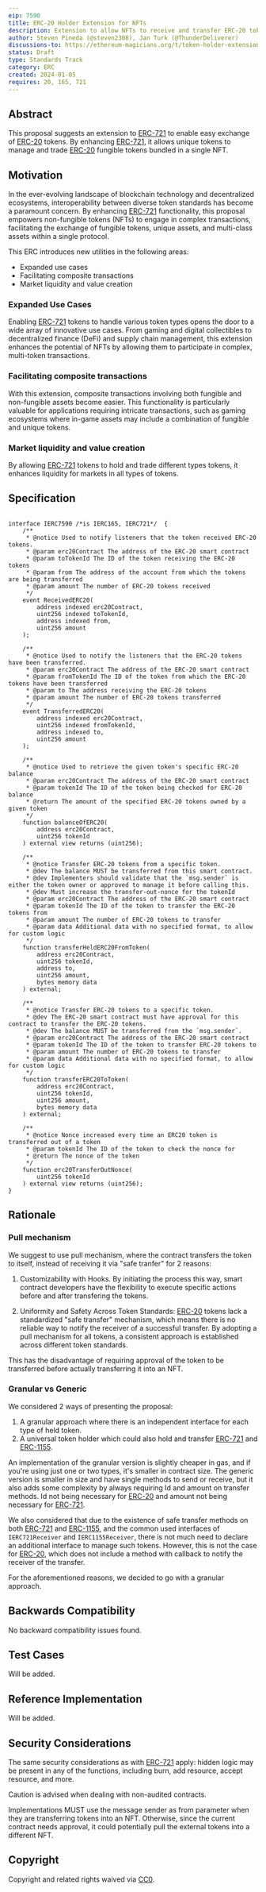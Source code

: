 ```yaml
---
eip: 7590
title: ERC-20 Holder Extension for NFTs
description: Extension to allow NFTs to receive and transfer ERC-20 tokens.
author: Steven Pineda (@steven2308), Jan Turk (@ThunderDeliverer)
discussions-to: https://ethereum-magicians.org/t/token-holder-extension-for-nfts/16260
status: Draft
type: Standards Track
category: ERC
created: 2024-01-05
requires: 20, 165, 721
---
```


## Abstract

This proposal suggests an extension to [ERC-721](./eip-721.md) to enable easy exchange of [ERC-20](./eip-20.md) tokens. By enhancing [ERC-721](./eip-721.md), it allows unique tokens to manage and trade [ERC-20](./eip-20.md) fungible tokens bundled in a single NFT.

## Motivation

In the ever-evolving landscape of blockchain technology and decentralized ecosystems, interoperability between diverse token standards has become a paramount concern. By enhancing [ERC-721](./eip-721.md) functionality, this proposal empowers non-fungible tokens (NFTs) to engage in complex transactions, facilitating the exchange of fungible tokens, unique assets, and multi-class assets within a single protocol.

This ERC introduces new utilities in the following areas:
- Expanded use cases
- Facilitating composite transactions
- Market liquidity and value creation

### Expanded Use Cases

Enabling [ERC-721](./eip-721.md) tokens to handle various token types opens the door to a wide array of innovative use cases. From gaming and digital collectibles to decentralized finance (DeFi) and supply chain management, this extension enhances the potential of NFTs by allowing them to participate in complex, multi-token transactions.

### Facilitating composite transactions

With this extension, composite transactions involving both fungible and non-fungible assets become easier. This functionality is particularly valuable for applications requiring intricate transactions, such as gaming ecosystems where in-game assets may include a combination of fungible and unique tokens.

### Market liquidity and value creation

By allowing [ERC-721](./eip-721.md) tokens to hold and trade different types tokens, it enhances liquidity for markets in all types of tokens.

## Specification

```solidity

interface IERC7590 /*is IERC165, IERC721*/  {
    /**
     * @notice Used to notify listeners that the token received ERC-20 tokens.
     * @param erc20Contract The address of the ERC-20 smart contract
     * @param toTokenId The ID of the token receiving the ERC-20 tokens
     * @param from The address of the account from which the tokens are being transferred
     * @param amount The number of ERC-20 tokens received
     */
    event ReceivedERC20(
        address indexed erc20Contract,
        uint256 indexed toTokenId,
        address indexed from,
        uint256 amount
    );

    /**
     * @notice Used to notify the listeners that the ERC-20 tokens have been transferred.
     * @param erc20Contract The address of the ERC-20 smart contract
     * @param fromTokenId The ID of the token from which the ERC-20 tokens have been transferred
     * @param to The address receiving the ERC-20 tokens
     * @param amount The number of ERC-20 tokens transferred
     */
    event TransferredERC20(
        address indexed erc20Contract,
        uint256 indexed fromTokenId,
        address indexed to,
        uint256 amount
    );

    /**
     * @notice Used to retrieve the given token's specific ERC-20 balance
     * @param erc20Contract The address of the ERC-20 smart contract
     * @param tokenId The ID of the token being checked for ERC-20 balance
     * @return The amount of the specified ERC-20 tokens owned by a given token
     */
    function balanceOfERC20(
        address erc20Contract,
        uint256 tokenId
    ) external view returns (uint256);

    /**
     * @notice Transfer ERC-20 tokens from a specific token.
     * @dev The balance MUST be transferred from this smart contract.
     * @dev Implementers should validate that the `msg.sender` is either the token owner or approved to manage it before calling this.
     * @dev Must increase the transfer-out-nonce for the tokenId
     * @param erc20Contract The address of the ERC-20 smart contract
     * @param tokenId The ID of the token to transfer the ERC-20 tokens from
     * @param amount The number of ERC-20 tokens to transfer
     * @param data Additional data with no specified format, to allow for custom logic
     */
    function transferHeldERC20FromToken(
        address erc20Contract,
        uint256 tokenId,
        address to,
        uint256 amount,
        bytes memory data
    ) external;

    /**
     * @notice Transfer ERC-20 tokens to a specific token.
     * @dev The ERC-20 smart contract must have approval for this contract to transfer the ERC-20 tokens.
     * @dev The balance MUST be transferred from the `msg.sender`.
     * @param erc20Contract The address of the ERC-20 smart contract
     * @param tokenId The ID of the token to transfer ERC-20 tokens to
     * @param amount The number of ERC-20 tokens to transfer
     * @param data Additional data with no specified format, to allow for custom logic
     */
    function transferERC20ToToken(
        address erc20Contract,
        uint256 tokenId,
        uint256 amount,
        bytes memory data
    ) external;

    /**
     * @notice Nonce increased every time an ERC20 token is transferred out of a token
     * @param tokenId The ID of the token to check the nonce for
     * @return The nonce of the token
     */
    function erc20TransferOutNonce(
        uint256 tokenId
    ) external view returns (uint256);
}
```


## Rationale

### Pull mechanism

We suggest to use pull mechanism, where the contract transfers the token to itself, instead of receiving it via "safe tranfer" for 2 reasons:

1. Customizability with Hooks. By initiating the 
process this way, smart contract developers have the flexibility to execute specific actions before and after transfering the tokens.

2. Uniformity and Safety Across Token Standards:
[ERC-20](./eip-20.md) tokens lack a standardized "safe transfer" mechanism, which means there is no reliable way to notify the receiver of a successful transfer. By adopting a pull mechanism for all tokens, a consistent approach is established across different token standards.

This has the disadvantage of requiring approval of the token to be transferred before actually transferring it into an NFT.

### Granular vs Generic

We considered 2 ways of presenting the proposal:
1. A granular approach where there is an independent interface for each type of held token.
2. A universal token holder which could also hold and transfer [ERC-721](./eip-721.md) and [ERC-1155](./eip-1155.md).

An implementation of the granular version is slightly cheaper in gas, and if you're using just one or two types, it's smaller in contract size. The generic version is smaller in size and have single methods to send or receive, but it also adds some complexity by always requiring Id and amount on transfer methods. Id not being necessary for [ERC-20](./eip-20.md) and amount not being necessary for [ERC-721](./eip-721.md).

We also considered that due to the existence of safe transfer methods on both [ERC-721](./eip-721.md) and [ERC-1155](./eip-1155.md), and the common used interfaces of `IERC721Receiver` and `IERC1155Receiver`, there is not much need to declare an additional interface to manage such tokens. However, this is not the case for [ERC-20](./eip-20.md), which does not include a method with callback to notify the receiver of the transfer.

For the aforementioned reasons, we decided to go with a granular approach.


## Backwards Compatibility

No backward compatibility issues found.

## Test Cases

Will be added.

## Reference Implementation

Will be added.

## Security Considerations

The same security considerations as with [ERC-721](./eip-721.md) apply: hidden logic may be present in any of the functions, including burn, add resource, accept resource, and more.

Caution is advised when dealing with non-audited contracts.

Implementations MUST use the message sender as from parameter when they are transferring tokens into an NFT. Otherwise, since the current contract needs approval, it could potentially pull the external tokens into a different NFT.

## Copyright

Copyright and related rights waived via [CC0](../LICENSE.md).
